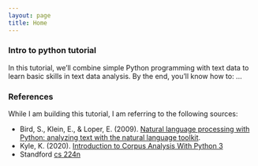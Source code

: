 ```yaml
---
layout: page
title: Home
---
```


### Intro to python tutorial

In this tutorial, we’ll combine simple Python programming with text data to learn basic skills in text data analysis. By the end, you’ll know how to:
...

### References
While I am building this tutorial, I am referring to the following sources:

- Bird, S., Klein, E., & Loper, E. (2009). [Natural language processing with Python: analyzing text with the natural language toolkit](https://tjzhifei.github.io/resources/NLTK.pdf).
- Kyle, K. (2020). [Introduction to Corpus Analysis With Python 3](https://kristopherkyle.github.io/corpus-analysis-python/)
- Standford [cs 224n](https://web.stanford.edu/class/cs224n/)